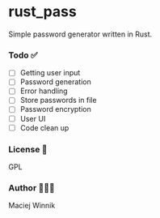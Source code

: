 # rust_pass

Simple password generator written in Rust.

### Todo ✅
- [ ] Getting user input
- [ ] Password generation
- [ ] Error handling
- [ ] Store passwords in file
- [ ] Password encryption
- [ ] User UI
- [ ] Code clean up

### License 🧾
GPL

### Author 👨🏻‍💻
Maciej Winnik